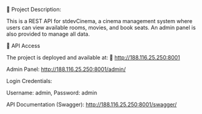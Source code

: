 📄 Project Description:

This is a REST API for stdevCinema, a cinema management system where users can view available rooms, 
movies, and book seats. An admin panel is also provided to manage all data.


🚀 API Access

The project is deployed and available at:
🔗 http://188.116.25.250:8001

Admin Panel: http://188.116.25.250:8001/admin/

Login Credentials:

Username: admin, 
Password: admin

API Documentation (Swagger): http://188.116.25.250:8001/swagger/
